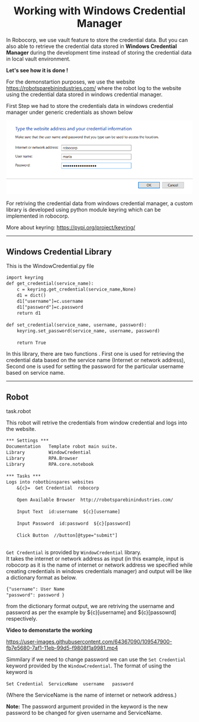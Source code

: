 <div style="text-align:center"><h1><b>Working with Windows Credential Manager</b></h1></div>



In Robocorp, we use vault feature to store the credential data. But you can also able to retrieve the credential data stored in <b>Windows Credential Manager </b> during the development time instead of storing the credential data in local vault environment.

<b>Let's see how it is done !</b>

For the demonstartion purposes, we use the website https://robotsparebinindustries.com/  where the robot log to the website using the credential data stored in windows credential manager.


First Step we had to store the credentials data in windows credential manager under generic credentials as shown below



![Alt text](<https://github.com/nived00015/Working-with-windows-Credential-Manager/blob/main/Credential.png>)
<br>

For retriving the credential data from windows credential manager, a custom library is developed using python module keyring which can be implemented in robocorp.

More about keyring: https://pypi.org/project/keyring/

---------------------------------------------------------------------------


<h2><b>Windows Credential Library</b></h2>

This is the WindowCredential.py file 

```
import keyring
def get_credential(service_name):
    c = keyring.get_credential(service_name,None)
    d1 = dict()
    d1["username"]=c.username
    d1["password"]=c.password
    return d1

def set_credential(service_name, username, password):
    keyring.set_password(service_name, username, password)

    return True
```
In this library, there are two functions . First one is used for retrieving the credential data based on the service name (Internet or network address), Second one is used for setting the password for the particular username based on service name.

-------------------------------------------------------------------------------------------------------------------------


<h2><b>Robot</b></h2>

task.robot 

This robot will retrive the credentials from window credential and logs into the website.

```
*** Settings ***
Documentation   Template robot main suite.
Library         WindowCredential
Library         RPA.Browser
Library         RPA.core.notebook

*** Tasks ***
Logs into robotbinspares websites 
    &{c}=  Get Credential  robocorp
    
    Open Available Browser  http://robotsparebinindustries.com/
    
    Input Text  id:username  ${c}[username]
    
    Input Password  id:password  ${c}[password]
    
    Click Button  //button[@type="submit"]
    
```


```Get Credential``` is provided by ```WindowCredential``` library. <br>
It  takes the internet or network address as input (in this example, input is robocorp as it is the name of internet or network address we specified while creating credentials in windows credentials manager) and output will be like a dictionary format as below. 
 
 ```
 {"username": User Name
 "password": password }
 ```
 
 from the dictionary format output, we are retriving the username and password as per the example by ${c}[username] and ${c}[passowrd] respectively.
 
 <b>Video to demonstarte the working </b>
 

https://user-images.githubusercontent.com/64367090/109547900-fb7e5680-7af1-11eb-99d5-f9808f1a9981.mp4


Simmilary if we need to change password we can use the  ```Set Credential``` keyword provided by the ```WindowCredential```. The format of using the keyword is 

```Set Credential  ServiceName  username   password```

(Where the ServiceName is the name of internet or network address.)

<b>Note:</b> The password argument provided in the keyword is the new password to be changed for given username and ServiceName.





 
 
 



